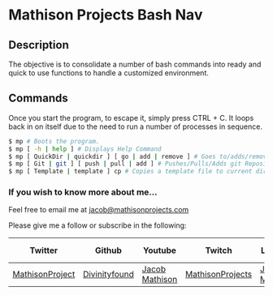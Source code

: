 # Mathison Projects Bash Nav

## Description

The objective is to consolidate a number of bash commands into ready and quick to use functions to handle a customized environment.

## Commands

Once you start the program, to escape it, simply press CTRL + C. It loops back in on itself due to the need to run a number of processes in sequence.

```sh
$ mp # Boots the program.
$ mp [ -h | help ] # Displays Help Command
$ mp [ QuickDir | quickdir ] [ go | add | remove ] # Goes to/adds/removes directory
$ mp [ Git | git ] [ push | pull | add ] # Pushes/Pulls/Adds git Repository
$ mp [ Template | template ] cp # Copies a template file to current directory
```

### If you wish to know more about me...

Feel free to email me at jacob@mathisonprojects.com

Please give me a follow or subscribe in the following:

|Twitter|Github|Youtube|Twitch|Linkedin|Personal Site|
| ----- | ---- | ----- | ---- | ------ | ----------- |
|[MathisonProject](https://twitter.com/MathisonProject)|[Divinityfound](https://github.com/Divinityfound)|[Jacob Mathison](https://www.youtube.com/channel/UCNNxB1TRbdJxE_y51sJb9DA)|[MathisonProjects](http://twitch.tv/mathisonprojects)|[Jacob Mathison](https://www.linkedin.com/in/jacob-a-mathison-62359912/)|[Mathison Projects](http://mathisonprojects.com)|
